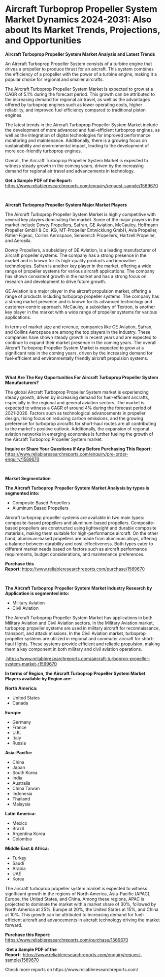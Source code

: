 <p><h1>Aircraft Turboprop Propeller System Market Dynamics 2024-2031: Also about Its Market Trends, Projections, and Opportunities</h1></p><p><strong>Aircraft Turboprop Propeller System Market Analysis and Latest Trends</strong></p>
<p><p>An Aircraft Turboprop Propeller System consists of a turbine engine that drives a propeller to produce thrust for an aircraft. This system combines the efficiency of a propeller with the power of a turbine engine, making it a popular choice for regional and smaller aircrafts.</p><p>The Aircraft Turboprop Propeller System Market is expected to grow at a CAGR of 5.1% during the forecast period. This growth can be attributed to the increasing demand for regional air travel, as well as the advantages offered by turboprop engines such as lower operating costs, higher reliability, and improved fuel efficiency compared to traditional piston engines.</p><p>The latest trends in the Aircraft Turboprop Propeller System Market include the development of more advanced and fuel-efficient turboprop engines, as well as the integration of digital technologies for improved performance monitoring and maintenance. Additionally, there is a growing focus on sustainability and environmental impact, leading to the development of more eco-friendly turboprop engines.</p><p>Overall, the Aircraft Turboprop Propeller System Market is expected to witness steady growth in the coming years, driven by the increasing demand for regional air travel and advancements in technology.</p></p>
<p><strong>Get a Sample PDF of the Report:&nbsp;</strong> <a href="https://www.reliableresearchreports.com/enquiry/request-sample/1569670">https://www.reliableresearchreports.com/enquiry/request-sample/1569670</a></p>
<p>&nbsp;</p>
<p><strong>Aircraft Turboprop Propeller System Major Market Players</strong></p>
<p><p>The Aircraft Turboprop Propeller System Market is highly competitive with several key players dominating the market. Some of the major players in the market include Dowty Propellers, Safran, GE Aviation, McCauley, Hoffmann Propeller GmbH & Co. KG, MT-Propeller Entwicklung GmbH, Avia Propeller, Ratier-Figeac, Collins Aerospace, Sensenich Propellers, Hartzell Propeller, and Aerosila.</p><p>Dowty Propellers, a subsidiary of GE Aviation, is a leading manufacturer of aircraft propeller systems. The company has a strong presence in the market and is known for its high-quality products and innovative technologies. Safran is another key player in the market, offering a wide range of propeller systems for various aircraft applications. The company has shown consistent growth in the market and has a strong focus on research and development to drive future growth.</p><p>GE Aviation is a major player in the aircraft propulsion market, offering a range of products including turboprop propeller systems. The company has a strong market presence and is known for its advanced technology and customer-centric approach. McCauley, a subsidiary of Textron, is another key player in the market with a wide range of propeller systems for various applications.</p><p>In terms of market size and revenue, companies like GE Aviation, Safran, and Collins Aerospace are among the top players in the industry. These companies have shown steady growth in recent years and are expected to continue to expand their market presence in the coming years. The overall Aircraft Turboprop Propeller System Market is expected to grow at a significant rate in the coming years, driven by the increasing demand for fuel-efficient and environmentally friendly aircraft propulsion systems.</p></p>
<p>&nbsp;</p>
<p><strong>What Are The Key Opportunities For Aircraft Turboprop Propeller System Manufacturers?</strong></p>
<p><p>The global Aircraft Turboprop Propeller System market is experiencing steady growth, driven by increasing demand for fuel-efficient aircrafts, especially in the regional and general aviation sectors. The market is expected to witness a CAGR of around 4% during the forecast period of 2021-2026. Factors such as technological advancements in propeller design, rising focus on reducing carbon emissions, and the growing preference for turboprop aircrafts for short-haul routes are all contributing to the market's positive outlook. Additionally, the expansion of regional aviation networks in emerging economies is further fueling the growth of the Aircraft Turboprop Propeller System market.</p></p>
<p><strong>Inquire or Share Your Questions If Any Before Purchasing This Report:</strong> <a href="https://www.reliableresearchreports.com/enquiry/pre-order-enquiry/1569670">https://www.reliableresearchreports.com/enquiry/pre-order-enquiry/1569670</a></p>
<p>&nbsp;</p>
<p><strong>Market Segmentation</strong></p>
<p><strong>The Aircraft Turboprop Propeller System Market Analysis by types is segmented into:</strong></p>
<p><ul><li>Composite Based Propellers</li><li>Aluminum Based Propellers</li></ul></p>
<p><p>Aircraft turboprop propeller systems are available in two main types: composite-based propellers and aluminum-based propellers. Composite-based propellers are constructed using lightweight and durable composite materials, making them suitable for high-performance aircraft. On the other hand, aluminum-based propellers are made from aluminum alloys, offering a balance between durability and cost-effectiveness. Both types cater to different market needs based on factors such as aircraft performance requirements, budget considerations, and maintenance preferences.</p></p>
<p><strong>Purchase this Report:&nbsp;</strong><a href="https://www.reliableresearchreports.com/purchase/1569670">https://www.reliableresearchreports.com/purchase/1569670</a></p>
<p>&nbsp;</p>
<p><strong>The Aircraft Turboprop Propeller System Market Industry Research by Application is segmented into:</strong></p>
<p><ul><li>Military Aviation</li><li>Civil Aviation</li></ul></p>
<p><p>The Aircraft Turboprop Propeller System Market has applications in both Military Aviation and Civil Aviation sectors. In the Military Aviation market, turboprop propeller systems are used in military aircraft for reconnaissance, transport, and attack missions. In the Civil Aviation market, turboprop propeller systems are utilized in regional and commuter aircraft for short-haul flights. These systems provide efficient and reliable propulsion, making them a key component in both military and civil aviation operations.</p></p>
<p><a href="https://www.reliableresearchreports.com/aircraft-turboprop-propeller-system-market-r1569670">&nbsp;https://www.reliableresearchreports.com/aircraft-turboprop-propeller-system-market-r1569670</a></p>
<p><strong>In terms of Region, the Aircraft Turboprop Propeller System Market Players available by Region are:</strong></p>
<p>
    <p> <strong> North America: </strong>
        <ul>
            <li>United States</li>
            <li>Canada</li>
        </ul>
        </p> 
    <p> <strong> Europe: </strong>
        <ul>
            <li>Germany</li>
            <li>France</li>
            <li>U.K.</li>
            <li>Italy</li>
            <li>Russia</li>
        </ul>
        </p> 
    <p> <strong> Asia-Pacific: </strong>
        <ul>
            <li>China</li>
            <li>Japan</li>
            <li>South Korea</li>
            <li>India</li>
            <li>Australia</li>
            <li>China Taiwan</li>
            <li>Indonesia</li>
            <li>Thailand</li>
            <li>Malaysia</li>
        </ul>
        </p> 
    <p> <strong> Latin America: </strong>
        <ul>
            <li>Mexico</li>
            <li>Brazil</li>
            <li>Argentina Korea</li>
            <li>Colombia</li>
        </ul>
        </p> 
    <p> <strong> Middle East & Africa: </strong>
        <ul>
            <li>Turkey</li>
            <li>Saudi</li>
            <li>Arabia</li>
            <li>UAE</li>
            <li>Korea</li>
        </ul>
    </p>
    </p>
<p><p>The aircraft turboprop propeller system market is expected to witness significant growth in the regions of North America, Asia-Pacific (APAC), Europe, the United States, and China. Among these regions, APAC is projected to dominate the market with a market share of 30%, followed by North America at 25%, Europe at 20%, the United States at 15%, and China at 10%. This growth can be attributed to increasing demand for fuel-efficient aircraft and advancements in aircraft technology driving the market forward.</p></p>
<p><strong>Purchase this Report: </strong><a href="https://www.reliableresearchreports.com/purchase/1569670">https://www.reliableresearchreports.com/purchase/1569670</a></p>
<p>&nbsp;<strong>Get a Sample PDF of the Report:&nbsp;&nbsp;</strong><a href="https://www.reliableresearchreports.com/enquiry/request-sample/1569670">https://www.reliableresearchreports.com/enquiry/request-sample/1569670</a></p>
<p><strong></strong></p>
<p>Check more reports on https://www.reliableresearchreports.com/</p>